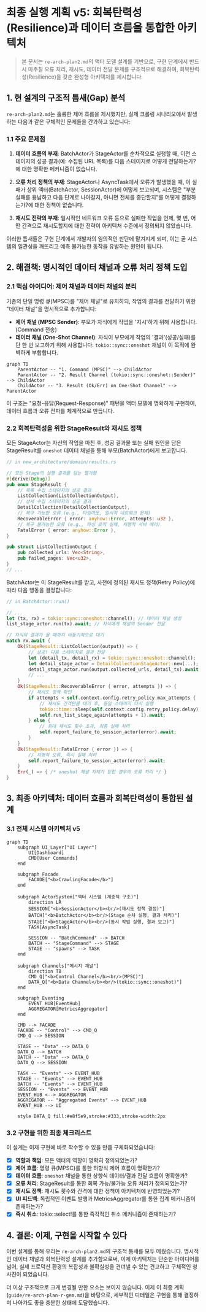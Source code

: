 
# 최종 실행 계획 v5: 회복탄력성(Resilience)과 데이터 흐름을 통합한 아키텍처

> 본 문서는 `re-arch-plan2.md`의 액터 모델 설계를 기반으로, 구현 단계에서 반드시 마주칠 오류 처리, 재시도, 데이터 전달 문제를 구조적으로 해결하여, 회복탄력성(Resilience)을 갖춘 완성형 아키텍처를 제시합니다.

## 1. 현 설계의 구조적 틈새(Gap) 분석

`re-arch-plan2.md`는 훌륭한 제어 흐름을 제시했지만, 실제 크롤링 시나리오에서 발생하는 다음과 같은 구체적인 문제들을 간과하고 있습니다:

### 1.1 주요 문제점

1. **데이터 흐름의 부재**: BatchActor가 StageActor를 순차적으로 실행할 때, 이전 스테이지의 성공 결과(예: 수집된 URL 목록)를 다음 스테이지로 어떻게 전달하는가?에 대한 명확한 메커니즘이 없습니다.

2. **오류 처리 정책의 부재**: StageActor나 AsyncTask에서 오류가 발생했을 때, 이 실패가 상위 액터(BatchActor, SessionActor)에 어떻게 보고되며, 시스템은 "부분 실패를 용납하고 다음 단계로 나아갈지, 아니면 전체를 중단할지"를 어떻게 결정하는가?에 대한 정책이 없습니다.

3. **재시도 전략의 부재**: 일시적인 네트워크 오류 등으로 실패한 작업을 언제, 몇 번, 어떤 간격으로 재시도할지에 대한 전략이 아키텍처 수준에서 정의되지 않았습니다.

이러한 틈새들은 구현 단계에서 개발자의 임의적인 판단에 맡겨지게 되며, 이는 곧 시스템의 일관성을 깨뜨리고 예측 불가능한 동작을 유발하는 원인이 됩니다.

## 2. 해결책: 명시적인 데이터 채널과 오류 처리 정책 도입

### 2.1 핵심 아이디어: 제어 채널과 데이터 채널의 분리

기존의 단일 명령 큐(MPSC)를 "제어 채널"로 유지하되, 작업의 결과를 전달하기 위한 "데이터 채널"을 명시적으로 추가합니다:

- **제어 채널 (MPSC Sender)**: 부모가 자식에게 작업을 '지시'하기 위해 사용합니다. (Command 전송)
- **데이터 채널 (One-Shot Channel)**: 자식이 부모에게 작업의 '결과'(성공/실패)를 단 한 번 보고하기 위해 사용합니다. `tokio::sync::oneshot` 채널이 이 목적에 완벽하게 부합합니다.

```mermaid
graph TD
    ParentActor -- "1. Command (MPSC)" --> ChildActor
    ParentActor -- "2. Result Channel (tokio::sync::oneshot::Sender)" --> ChildActor
    ChildActor -- "3. Result (Ok/Err) on One-Shot Channel" --> ParentActor
```

이 구조는 "요청-응답(Request-Response)" 패턴을 액터 모델에 명확하게 구현하여, 데이터 흐름과 오류 전파를 체계적으로 만듭니다.

### 2.2 회복탄력성을 위한 StageResult와 재시도 정책

모든 StageActor는 자신의 작업을 마친 후, 성공 결과물 또는 실패 원인을 담은 StageResult를 `oneshot` 데이터 채널을 통해 부모(BatchActor)에게 보고합니다.

```rust
// in new_architecture/domain/results.rs

// 모든 Stage의 실행 결과를 담는 열거형
#[derive(Debug)]
pub enum StageResult {
    // 목록 수집 스테이지의 성공 결과
    ListCollection(ListCollectionOutput),
    // 상세 수집 스테이지의 성공 결과
    DetailCollection(DetailCollectionOutput),
    // 복구 가능한 오류 (e.g., 타임아웃, 일시적 네트워크 문제)
    RecoverableError { error: anyhow::Error, attempts: u32 },
    // 복구 불가능한 오류 (e.g., 파싱 로직 실패, 치명적 서버 에러)
    FatalError { error: anyhow::Error },
}

pub struct ListCollectionOutput {
    pub collected_urls: Vec<String>,
    pub failed_pages: Vec<u32>,
}
// ...
```

BatchActor는 이 StageResult를 받고, 사전에 정의된 재시도 정책(Retry Policy)에 따라 다음 행동을 결정합니다:

```rust
// in BatchActor::run()

// ...
let (tx, rx) = tokio::sync::oneshot::channel(); // 데이터 채널 생성
list_stage_actor.run(tx).await; // 자식에게 채널의 Sender 전달

// 자식의 결과가 올 때까지 비동기적으로 대기
match rx.await {
    Ok(StageResult::ListCollection(output)) => {
        // 성공! 다음 스테이지로 결과 전달
        let (detail_tx, detail_rx) = tokio::sync::oneshot::channel();
        let detail_stage_actor = DetailCollectionStageActor::new(...);
        detail_stage_actor.run(output.collected_urls, detail_tx).await;
        // ...
    }
    Ok(StageResult::RecoverableError { error, attempts }) => {
        // 재시도 정책 확인
        if attempts < self.context.config.retry_policy.max_attempts {
            // 재시도 간격만큼 대기 후, 동일 스테이지 다시 실행
            tokio::time::sleep(self.context.config.retry_policy.delay).await;
            self.run_list_stage_again(attempts + 1).await;
        } else {
            // 최대 재시도 횟수 초과, 최종 실패 처리
            self.report_failure_to_session_actor(error).await;
        }
    }
    Ok(StageResult::FatalError { error }) => {
        // 치명적 오류, 즉시 실패 처리
        self.report_failure_to_session_actor(error).await;
    }
    Err(_) => { /* oneshot 채널 자체가 닫힌 경우의 오류 처리 */ }
}
```


## 3. 최종 아키텍처: 데이터 흐름과 회복탄력성이 통합된 설계

### 3.1 전체 시스템 아키텍처 v5

```mermaid
graph TD
    subgraph UI_Layer["UI Layer"]
        UI[Dashboard]
        CMD[User Commands]
    end

    subgraph Facade
        FACADE["<b>CrawlingFacade</b>"]
    end

    subgraph ActorSystem["액터 시스템 (계층적 구조)"]
        direction LR
        SESSION["<b>SessionActor</b><br/>(재시도 정책 결정)"]
        BATCH["<b>BatchActor</b><br/>(Stage 순차 실행, 결과 처리)"]
        STAGE["<b>StageActor</b><br/>(동시 작업 실행, 결과 보고)"]
        TASK[AsyncTask]

        SESSION -- "BatchCommand" --> BATCH
        BATCH -- "StageCommand" --> STAGE
        STAGE -- "spawns" --> TASK
    end

    subgraph Channels["메시지 채널"]
        direction TB
        CMD_Q["<b>Control Channel</b><br/>(MPSC)"]
        DATA_Q["<b>Data Channel</b><br/>(tokio::sync::oneshot)"]
    end

    subgraph Eventing
        EVENT_HUB[EventHub]
        AGGREGATOR[MetricsAggregator]
    end

    CMD --> FACADE
    FACADE -- "Control" --> CMD_Q
    CMD_Q --> SESSION

    STAGE -- "Data" --> DATA_Q
    DATA_Q --> BATCH
    BATCH -- "Data" --> DATA_Q
    DATA_Q --> SESSION

    TASK -- "Events" --> EVENT_HUB
    STAGE -- "Events" --> EVENT_HUB
    BATCH -- "Events" --> EVENT_HUB
    SESSION -- "Events" --> EVENT_HUB
    EVENT_HUB <--> AGGREGATOR
    AGGREGATOR -- "Aggregated Events" --> EVENT_HUB
    EVENT_HUB --> UI

    style DATA_Q fill:#e8f5e9,stroke:#333,stroke-width:2px
```

### 3.2 구현을 위한 최종 체크리스트

이 설계는 이제 구현에 바로 착수할 수 있을 만큼 구체화되었습니다:

- [x] **역할과 책임**: 모든 액터의 역할이 명확히 정의되었는가?
- [x] **제어 흐름**: 명령 큐(MPSC)를 통한 하향식 제어 흐름이 명확한가?
- [x] **데이터 흐름**: `oneshot` 채널을 통한 상향식 데이터/결과 전달 흐름이 명확한가?
- [x] **오류 처리**: StageResult를 통한 회복 가능/불가능 오류 처리가 정의되었는가?
- [x] **재시도 정책**: 재시도 횟수와 간격에 대한 정책이 아키텍처에 반영되었는가?
- [x] **UI 피드백**: 독립적인 이벤트 발행과 MetricsAggregator를 통한 집계 메커니즘이 존재하는가?
- [x] **즉시 취소**: tokio::select!를 통한 즉각적인 취소 메커니즘이 존재하는가?

## 4. 결론: 이제, 구현을 시작할 수 있다

이번 설계를 통해 우리는 `re-arch-plan2.md`의 구조적 틈새를 모두 메웠습니다. 명시적인 데이터 채널과 회복탄력성 설계를 추가함으로써, 이제 아키텍처는 단순한 아이디어를 넘어, 실제 프로덕션 환경의 복잡성과 불확실성을 견뎌낼 수 있는 견고하고 구체적인 청사진이 되었습니다.

더 이상 구조적으로 크게 변경될 만한 요소는 보이지 않습니다. 이제 이 최종 계획(`guide/re-arch-plan-r-gem.md`)을 바탕으로, 세부적인 디테일은 구현을 통해 결정하며 나아가도 좋을 충분한 상태에 도달했습니다.